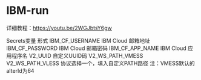 # IBM-run
详细教程：https://youtu.be/2WGJbtsY6gw

Secrets变量	形式
IBM_CF_USERNAME	IBM Cloud 邮箱地址
IBM_CF_PASSWORD	IBM Cloud 邮箱密码
IBM_CF_APP_NAME	IBM Cloud 应用程序名
V2_UUID	自定义UUID码
V2_WS_PATH_VMESS
V2_WS_PATH_VLESS	协议选择一个，填入自定义PATH路径
注：VMESS默认的alterId为64
